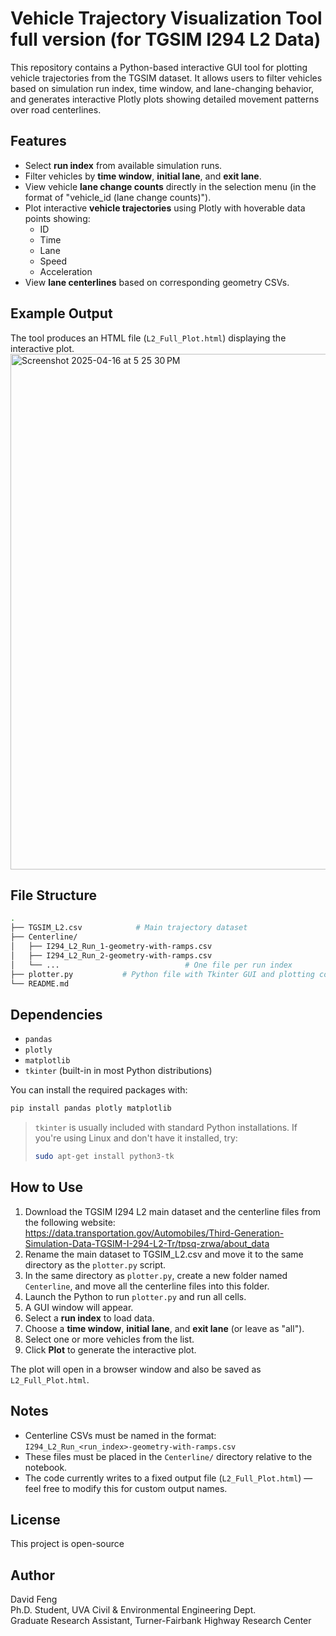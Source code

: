 # Vehicle Trajectory Visualization Tool full version (for TGSIM I294 L2 Data)

This repository contains a Python-based interactive GUI tool for plotting vehicle trajectories from the TGSIM dataset. It allows users to filter vehicles based on simulation run index, time window, and lane-changing behavior, and generates interactive Plotly plots showing detailed movement patterns over road centerlines.

## Features

- Select **run index** from available simulation runs.
- Filter vehicles by **time window**, **initial lane**, and **exit lane**.
- View vehicle **lane change counts** directly in the selection menu (in the format of "vehicle_id (lane change counts)").
- Plot interactive **vehicle trajectories** using Plotly with hoverable data points showing:
  - ID
  - Time
  - Lane
  - Speed
  - Acceleration
- View **lane centerlines** based on corresponding geometry CSVs.

## Example Output

The tool produces an HTML file (`L2_Full_Plot.html`) displaying the interactive plot.
<img width="825" alt="Screenshot 2025-04-16 at 5 25 30 PM" src="https://github.com/user-attachments/assets/f98ab61c-2cb8-45e1-9431-bc4c70861c11" />


## File Structure

```bash
.
├── TGSIM_L2.csv            # Main trajectory dataset
├── Centerline/
│   ├── I294_L2_Run_1-geometry-with-ramps.csv
│   ├── I294_L2_Run_2-geometry-with-ramps.csv
│   └── ...                            # One file per run index
├── plotter.py           # Python file with Tkinter GUI and plotting code
└── README.md
```

## Dependencies

- `pandas`
- `plotly`
- `matplotlib`
- `tkinter` (built-in in most Python distributions)

You can install the required packages with:

```bash
pip install pandas plotly matplotlib
```

> `tkinter` is usually included with standard Python installations. If you're using Linux and don't have it installed, try:
>
> ```bash
> sudo apt-get install python3-tk
> ```

## How to Use

1. Download the TGSIM I294 L2 main dataset and the centerline files from the following website:
https://data.transportation.gov/Automobiles/Third-Generation-Simulation-Data-TGSIM-I-294-L2-Tr/tpsq-zrwa/about_data
2. Rename the main dataset to TGSIM_L2.csv and move it to the same directory as the `plotter.py` script.
3. In the same directory as `plotter.py`, create a new folder named `Centerline`, and move all the centerline files into this folder.
4. Launch the Python to run `plotter.py` and run all cells.
5. A GUI window will appear.
6. Select a **run index** to load data.
7. Choose a **time window**, **initial lane**, and **exit lane** (or leave as "all").
8. Select one or more vehicles from the list.
9. Click **Plot** to generate the interactive plot.

The plot will open in a browser window and also be saved as `L2_Full_Plot.html`.


## Notes

- Centerline CSVs must be named in the format:  
  `I294_L2_Run_<run_index>-geometry-with-ramps.csv`
- These files must be placed in the `Centerline/` directory relative to the notebook.
- The code currently writes to a fixed output file (`L2_Full_Plot.html`) — feel free to modify this for custom output names.

## License

This project is open-source

## Author

David Feng  
Ph.D. Student, UVA Civil & Environmental Engineering Dept.  <br />
Graduate Research Assistant, Turner-Fairbank Highway Research Center

